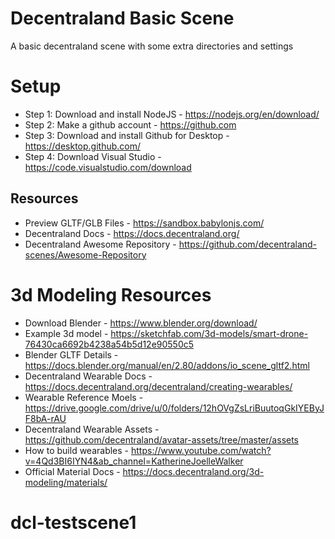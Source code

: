 # Decentraland Basic Scene
A basic decentraland scene with some extra directories and settings

# Setup

- Step 1: Download and install NodeJS - https://nodejs.org/en/download/
- Step 2: Make a github account - https://github.com
- Step 3: Download and install Github for Desktop - https://desktop.github.com/
- Step 4: Download Visual Studio - https://code.visualstudio.com/download

## Resources
- Preview GLTF/GLB Files - https://sandbox.babylonjs.com/
- Decentraland Docs - https://docs.decentraland.org/
- Decentraland Awesome Repository - https://github.com/decentraland-scenes/Awesome-Repository

# 3d Modeling Resources

- Download Blender - https://www.blender.org/download/
- Example 3d model - https://sketchfab.com/3d-models/smart-drone-76430ca6692b4238a54b5d12e90550c5
- Blender GLTF Details - https://docs.blender.org/manual/en/2.80/addons/io_scene_gltf2.html
- Decentraland Wearable Docs - https://docs.decentraland.org/decentraland/creating-wearables/
- Wearable Reference Moels - https://drive.google.com/drive/u/0/folders/12hOVgZsLriBuutoqGkIYEByJF8bA-rAU
- Decentraland Wearable Assets - https://github.com/decentraland/avatar-assets/tree/master/assets
- How to build wearables - https://www.youtube.com/watch?v=4Qd3BI6IYN4&ab_channel=KatherineJoelleWalker
- Official Material Docs - https://docs.decentraland.org/3d-modeling/materials/
# dcl-testscene1
